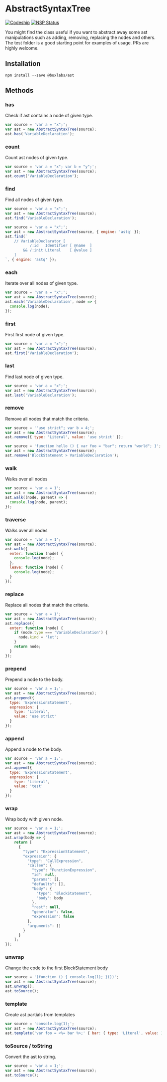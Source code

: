 # AbstractSyntaxTree

[![Codeship](https://img.shields.io/codeship/b5a42860-956a-0135-6dcd-229add4b057c/master.svg)]() [![NSP Status](https://nodesecurity.io/orgs/buxlabs/projects/4b0bfe3e-43d0-4597-b407-dd44cec2f3d6/badge)](https://nodesecurity.io/orgs/buxlabs/projects/4b0bfe3e-43d0-4597-b407-dd44cec2f3d6)

You might find the class useful if you want to abstract away some ast manipulations such as adding, removing, replacing the nodes and others. The test folder is a good starting point for examples of usage. PRs are highly welcome.

## Installation

`npm install --save @buxlabs/ast`

## Methods

### has

Check if ast contains a node of given type.

```javascript
var source = 'var a = "x";';
var ast = new AbstractSyntaxTree(source);
ast.has('VariableDeclaration');
```

### count

Count ast nodes of given type.

```javascript
var source = 'var a = "x"; var b = "y";';
var ast = new AbstractSyntaxTree(source);
ast.count('VariableDeclaration');
```

### find

Find all nodes of given type.

```javascript
var source = 'var a = "x";';
var ast = new AbstractSyntaxTree(source);
ast.find('VariableDeclaration');
```

```javascript
var source = 'var a = "x";';
var ast = new AbstractSyntaxTree(source, { engine: 'astq' });
ast.find(`
    // VariableDeclarator [
           /:id   Identifier [ @name  ]
        && /:init Literal    [ @value ]
    ]
`, { engine: 'astq' });
```

### each

Iterate over all nodes of given type.

```javascript
var source = 'var a = "x";';
var ast = new AbstractSyntaxTree(source);
ast.each('VariableDeclaration', node => {
  console.log(node);
});
```

### first

First first node of given type.

```javascript
var source = 'var a = "x";';
var ast = new AbstractSyntaxTree(source);
ast.first('VariableDeclaration');
```

### last

Find last node of given type.

```javascript
var source = 'var a = "x";';
var ast = new AbstractSyntaxTree(source);
ast.last('VariableDeclaration');
```

### remove

Remove all nodes that match the criteria.

```javascript
var source = '"use strict"; var b = 4;';
var ast = new AbstractSyntaxTree(source);
ast.remove({ type: 'Literal', value: 'use strict' });
```

```javascript
var source = 'function hello () { var foo = "bar"; return "world"; }';
var ast = new AbstractSyntaxTree(source);
ast.remove('BlockStatement > VariableDeclaration');
```

### walk

Walks over all nodes

```javascript
var source = 'var a = 1';
var ast = new AbstractSyntaxTree(source);
ast.walk((node, parent) => {
  console.log(node, parent); 
});
```

### traverse

Walks over all nodes

```javascript
var source = 'var a = 1';
var ast = new AbstractSyntaxTree(source);
ast.walk({
  enter: function (node) {
    console.log(node);
  },
  leave: function (node) {
    console.log(node);
  }
});
```

### replace

Replace all nodes that match the criteria.

```javascript
var source = 'var a = 1';
var ast = new AbstractSyntaxTree(source);
ast.replace({
  enter: function (node) {
    if (node.type === 'VariableDeclaration') {
      node.kind = 'let';
    }
    return node;
  }
});
```

### prepend

Prepend a node to the body.

```javascript
var source = 'var a = 1;';
var ast = new AbstractSyntaxTree(source);
ast.prepend({
  type: 'ExpressionStatement',
  expression: {
    type: 'Literal',
    value: 'use strict'
  }
});
```

### append

Append a node to the body.

```javascript
var source = 'var a = 1;';
var ast = new AbstractSyntaxTree(source);
ast.append({
  type: 'ExpressionStatement',
  expression: {
    type: 'Literal',
    value: 'test'
  }
});
```

### wrap

Wrap body with given node.

```javascript
var source = 'var a = 1;';
var ast = new AbstractSyntaxTree(source);
ast.wrap(body => {
    return [
      {
        "type": "ExpressionStatement",
        "expression": {
          "type": "CallExpression",
          "callee": {
            "type": "FunctionExpression",
            "id": null,
            "params": [],
            "defaults": [],
            "body": {
              "type": "BlockStatement",
              "body": body
            },
            "rest": null,
            "generator": false,
            "expression": false
          },
          "arguments": []
        }
      }
    ];
});
```

### unwrap

Change the code to the first BlockStatement body

```javascript
var source = '(function () { console.log(1); }())';
var ast = new AbstractSyntaxTree(source);
ast.unwrap();
ast.toSource();
```

### template

Create ast partials from templates

```javascript
var source = 'console.log(1);';
var ast = new AbstractSyntaxTree(source);
ast.template('var foo = <%= bar %>;' { bar: { type: 'Literal', value: 1 } });
```

### toSource / toString

Convert the ast to string.

```javascript
var source = 'var a = 1;';
var ast = new AbstractSyntaxTree(source);
ast.toSource();
```
